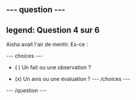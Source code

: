 --- question ---
---
legend: Question 4 sur 6
---

Aisha avait l'air de mentir. Es-ce :

--- choices ---
- ( ) Un fait ou une observation ?

- (x) Un avis ou une évaluation ?
--- /choices ---

--- /question ---

